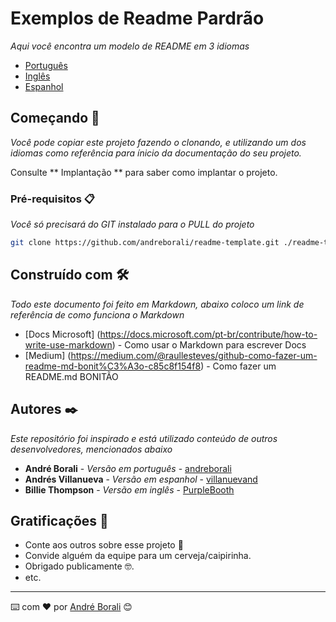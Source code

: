 # Exemplos de Readme Pardrão

_Aqui você encontra um modelo de README em 3 idiomas_

* [Português](./readme-português.md)
* [Inglês](./readme-english.md)
* [Espanhol](./readme-español.md)


## Começando 🚀

_Você pode copiar este projeto fazendo o clonando, e utilizando um dos idiomas como referência para ínicio da documentação do seu projeto._

Consulte ** Implantação ** para saber como implantar o projeto.


### Pré-requisitos 📋

_Você só precisará do GIT instalado para o PULL do projeto_

``` bash
git clone https://github.com/andreborali/readme-template.git ./readme-template
```

## Construído com 🛠️

_Todo este documento foi feito em Markdown, abaixo coloco um link de referência de como funciona o Markdown_

* [Docs Microsoft] (https://docs.microsoft.com/pt-br/contribute/how-to-write-use-markdown) - Como usar o Markdown para escrever Docs
* [Medium] (https://medium.com/@raullesteves/github-como-fazer-um-readme-md-bonit%C3%A3o-c85c8f154f8) - Como fazer um README.md BONITÃO


## Autores ✒️

_Este repositório foi inspirado e está utilizado conteúdo de outros desenvolvedores, mencionados abaixo_

* **André Borali** - *Versão em português* - [andreborali](https://github.com/andreborali)
* **Andrés Villanueva** - *Versão em espanhol* - [villanuevand](https://github.com/villanuevand)
* **Billie Thompson** - *Versão em inglês* - [PurpleBooth](https://github.com/PurpleBooth)


## Gratificações 🎁

* Conte aos outros sobre esse projeto 📢
* Convide alguém da equipe para um cerveja/caipirinha.
* Obrigado publicamente 🤓.
* etc.

---
⌨️ com ❤️ por [André Borali](https://github.com/andreborali) 😊
